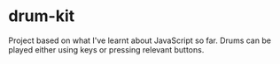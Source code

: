 # drum-kit
Project based on what I've learnt about JavaScript so far. Drums can be played either using keys or pressing relevant buttons.
